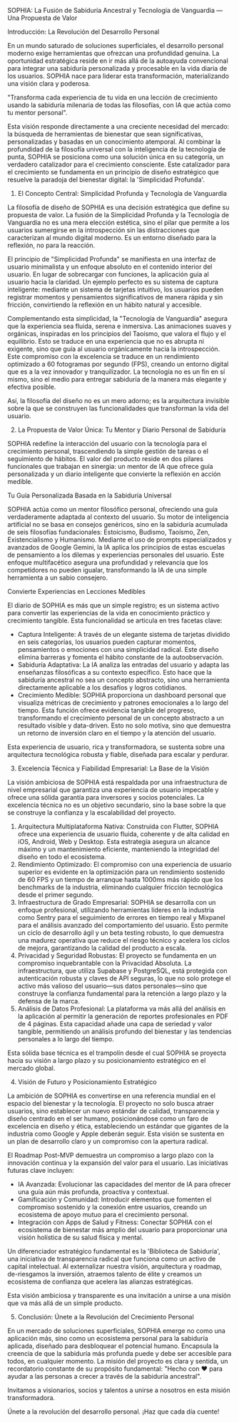 SOPHIA: La Fusión de Sabiduría Ancestral y Tecnología de Vanguardia — Una Propuesta de Valor

Introducción: La Revolución del Desarrollo Personal

En un mundo saturado de soluciones superficiales, el desarrollo personal moderno exige herramientas que ofrezcan una profundidad genuina. La oportunidad estratégica reside en ir más allá de la autoayuda convencional para integrar una sabiduría personalizada y procesable en la vida diaria de los usuarios. SOPHIA nace para liderar esta transformación, materializando una visión clara y poderosa.

"Transforma cada experiencia de tu vida en una lección de crecimiento usando la sabiduría milenaria de todas las filosofías, con IA que actúa como tu mentor personal".

Esta visión responde directamente a una creciente necesidad del mercado: la búsqueda de herramientas de bienestar que sean significativas, personalizadas y basadas en un conocimiento atemporal. Al combinar la profundidad de la filosofía universal con la inteligencia de la tecnología de punta, SOPHIA se posiciona como una solución única en su categoría, un verdadero catalizador para el crecimiento consciente. Este catalizador para el crecimiento se fundamenta en un principio de diseño estratégico que resuelve la paradoja del bienestar digital: la 'Simplicidad Profunda'.

1. El Concepto Central: Simplicidad Profunda y Tecnología de Vanguardia

La filosofía de diseño de SOPHIA es una decisión estratégica que define su propuesta de valor. La fusión de la Simplicidad Profunda y la Tecnología de Vanguardia no es una mera elección estética, sino el pilar que permite a los usuarios sumergirse en la introspección sin las distracciones que caracterizan al mundo digital moderno. Es un entorno diseñado para la reflexión, no para la reacción.

El principio de "Simplicidad Profunda" se manifiesta en una interfaz de usuario minimalista y un enfoque absoluto en el contenido interior del usuario. En lugar de sobrecargar con funciones, la aplicación guía al usuario hacia la claridad. Un ejemplo perfecto es su sistema de captura inteligente: mediante un sistema de tarjetas intuitivo, los usuarios pueden registrar momentos y pensamientos significativos de manera rápida y sin fricción, convirtiendo la reflexión en un hábito natural y accesible.

Complementando esta simplicidad, la "Tecnología de Vanguardia" asegura que la experiencia sea fluida, serena e inmersiva. Las animaciones suaves y orgánicas, inspiradas en los principios del Taoísmo, que valora el flujo y el equilibrio. Esto se traduce en una experiencia que no es abrupta ni exigente, sino que guía al usuario orgánicamente hacia la introspección. Este compromiso con la excelencia se traduce en un rendimiento optimizado a 60 fotogramas por segundo (FPS), creando un entorno digital que es a la vez innovador y tranquilizador. La tecnología no es un fin en sí mismo, sino el medio para entregar sabiduría de la manera más elegante y efectiva posible.

Así, la filosofía del diseño no es un mero adorno; es la arquitectura invisible sobre la que se construyen las funcionalidades que transforman la vida del usuario.

2. La Propuesta de Valor Única: Tu Mentor y Diario Personal de Sabiduría

SOPHIA redefine la interacción del usuario con la tecnología para el crecimiento personal, trascendiendo la simple gestión de tareas o el seguimiento de hábitos. El valor del producto reside en dos pilares funcionales que trabajan en sinergia: un mentor de IA que ofrece guía personalizada y un diario inteligente que convierte la reflexión en acción medible.

Tu Guía Personalizada Basada en la Sabiduría Universal

SOPHIA actúa como un mentor filosófico personal, ofreciendo una guía verdaderamente adaptada al contexto del usuario. Su motor de inteligencia artificial no se basa en consejos genéricos, sino en la sabiduría acumulada de seis filosofías fundacionales: Estoicismo, Budismo, Taoísmo, Zen, Existencialismo y Humanismo. Mediante el uso de prompts especializados y avanzados de Google Gemini, la IA aplica los principios de estas escuelas de pensamiento a los dilemas y experiencias personales del usuario. Este enfoque multifacético asegura una profundidad y relevancia que los competidores no pueden igualar, transformando la IA de una simple herramienta a un sabio consejero.

Convierte Experiencias en Lecciones Medibles

El diario de SOPHIA es más que un simple registro; es un sistema activo para convertir las experiencias de la vida en conocimiento práctico y crecimiento tangible. Esta funcionalidad se articula en tres facetas clave:

- Captura Inteligente: A través de un elegante sistema de tarjetas dividido en seis categorías, los usuarios pueden capturar momentos, pensamientos o emociones con una simplicidad radical. Este diseño elimina barreras y fomenta el hábito constante de la autoobservación.
- Sabiduría Adaptativa: La IA analiza las entradas del usuario y adapta las enseñanzas filosóficas a su contexto específico. Esto hace que la sabiduría ancestral no sea un concepto abstracto, sino una herramienta directamente aplicable a los desafíos y logros cotidianos.
- Crecimiento Medible: SOPHIA proporciona un dashboard personal que visualiza métricas de crecimiento y patrones emocionales a lo largo del tiempo. Esta función ofrece evidencia tangible del progreso, transformando el crecimiento personal de un concepto abstracto a un resultado visible y data-driven. Esto no solo motiva, sino que demuestra un retorno de inversión claro en el tiempo y la atención del usuario.

Esta experiencia de usuario, rica y transformadora, se sustenta sobre una arquitectura tecnológica robusta y fiable, diseñada para escalar y perdurar.

3. Excelencia Técnica y Fiabilidad Empresarial: La Base de la Visión

La visión ambiciosa de SOPHIA está respaldada por una infraestructura de nivel empresarial que garantiza una experiencia de usuario impecable y ofrece una sólida garantía para inversores y socios potenciales. La excelencia técnica no es un objetivo secundario, sino la base sobre la que se construye la confianza y la escalabilidad del proyecto.

1. Arquitectura Multiplataforma Nativa: Construida con Flutter, SOPHIA ofrece una experiencia de usuario fluida, coherente y de alta calidad en iOS, Android, Web y Desktop. Esta estrategia asegura un alcance máximo y un mantenimiento eficiente, manteniendo la integridad del diseño en todo el ecosistema.
2. Rendimiento Optimizado: El compromiso con una experiencia de usuario superior es evidente en la optimización para un rendimiento sostenido de 60 FPS y un tiempo de arranque hasta 1000ms más rápido que los benchmarks de la industria, eliminando cualquier fricción tecnológica desde el primer segundo.
3. Infraestructura de Grado Empresarial: SOPHIA se desarrolla con un enfoque profesional, utilizando herramientas líderes en la industria como Sentry para el seguimiento de errores en tiempo real y Mixpanel para el análisis avanzado del comportamiento del usuario. Esto permite un ciclo de desarrollo ágil y un beta testing robusto, lo que demuestra una madurez operativa que reduce el riesgo técnico y acelera los ciclos de mejora, garantizando la calidad del producto a escala.
4. Privacidad y Seguridad Robustas: El proyecto se fundamenta en un compromiso inquebrantable con la Privacidad Absoluta. La infraestructura, que utiliza Supabase y PostgreSQL, está protegida con autenticación robusta y claves de API seguras, lo que no solo protege el activo más valioso del usuario—sus datos personales—sino que construye la confianza fundamental para la retención a largo plazo y la defensa de la marca.
5. Análisis de Datos Profesional: La plataforma va más allá del análisis en la aplicación al permitir la generación de reportes profesionales en PDF de 4 páginas. Esta capacidad añade una capa de seriedad y valor tangible, permitiendo un análisis profundo del bienestar y las tendencias personales a lo largo del tiempo.

Esta sólida base técnica es el trampolín desde el cual SOPHIA se proyecta hacia su visión a largo plazo y su posicionamiento estratégico en el mercado global.

4. Visión de Futuro y Posicionamiento Estratégico

La ambición de SOPHIA es convertirse en una referencia mundial en el espacio del bienestar y la tecnología. El proyecto no solo busca atraer usuarios, sino establecer un nuevo estándar de calidad, transparencia y diseño centrado en el ser humano, posicionándose como un faro de excelencia en diseño y ética, estableciendo un estándar que gigantes de la industria como Google y Apple deberán seguir. Esta visión se sustenta en un plan de desarrollo claro y un compromiso con la apertura radical.

El Roadmap Post-MVP demuestra un compromiso a largo plazo con la innovación continua y la expansión del valor para el usuario. Las iniciativas futuras clave incluyen:

- IA Avanzada: Evolucionar las capacidades del mentor de IA para ofrecer una guía aún más profunda, proactiva y contextual.
- Gamificación y Comunidad: Introducir elementos que fomenten el compromiso sostenido y la conexión entre usuarios, creando un ecosistema de apoyo mutuo para el crecimiento personal.
- Integración con Apps de Salud y Fitness: Conectar SOPHIA con el ecosistema de bienestar más amplio del usuario para proporcionar una visión holística de su salud física y mental.

Un diferenciador estratégico fundamental es la 'Biblioteca de Sabiduría', una iniciativa de transparencia radical que funciona como un activo de capital intelectual. Al externalizar nuestra visión, arquitectura y roadmap, de-riesgamos la inversión, atraemos talento de élite y creamos un ecosistema de confianza que acelera las alianzas estratégicas.

Esta visión ambiciosa y transparente es una invitación a unirse a una misión que va más allá de un simple producto.

5. Conclusión: Únete a la Revolución del Crecimiento Personal

En un mercado de soluciones superficiales, SOPHIA emerge no como una aplicación más, sino como un ecosistema personal para la sabiduría aplicada, diseñado para desbloquear el potencial humano. Encapsula la creencia de que la sabiduría más profunda puede y debe ser accesible para todos, en cualquier momento. La misión del proyecto es clara y sentida, un recordatorio constante de su propósito fundamental: "Hecho con ❤️ para ayudar a las personas a crecer a través de la sabiduría ancestral".

Invitamos a visionarios, socios y talentos a unirse a nosotros en esta misión transformadora.

Únete a la revolución del desarrollo personal. ¡Haz que cada día cuente!
